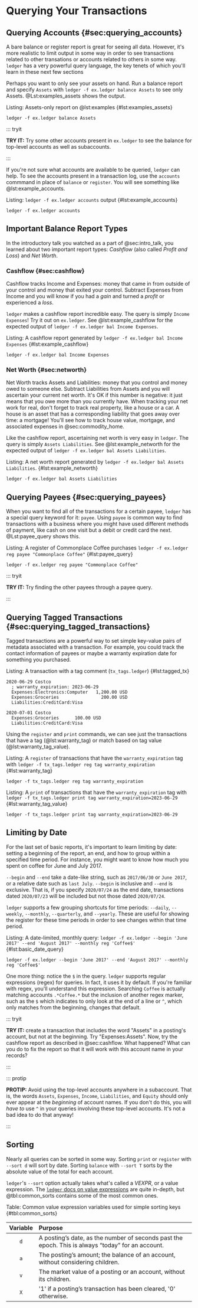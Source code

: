 # Querying Your Transactions

## Querying Accounts {#sec:querying_accounts}

A bare balance or register report is great for seeing all data. However, it's
more realistic to limit output in some way in order to see transactions related to other
transations or accounts related to others in some way. `ledger` has a very
powerful query language, the key tenets of which you'll learn in these next few
sections

Perhaps you want to only see your assets on hand. Run a balance report and
specify `Assets` with `ledger -f ex.ledger balance Assets` to see only Assets.
@Lst:examples_assets shows the output.

Listing: Assets-only report on @lst:examples {#lst:examples_assets}
```{pipe="sh"}
ledger -f ex.ledger balance Assets
```

::: tryit

**TRY IT:** Try some other accounts present in `ex.ledger` to see the balance for top-level accounts
as well as subaccounts.

:::

If you're not sure what accounts are available to be queried, `ledger` can
help.
To see the accounts present in a transaction log,
use the `accounts` commmand in place of `balance` or
`register`. You will see something like @lst:example_accounts.

Listing: `ledger -f ex.ledger accounts` output {#lst:example_accounts}
```{pipe="sh"}
ledger -f ex.ledger accounts
```

## Important Balance Report Types

In the introductory talk you watched as a part of @sec:intro_talk, you learned
about two important report types:
_Cashflow_ (also called _Profit and Loss_) and _Net Worth_.

### Cashflow {#sec:cashflow}

Cashflow tracks Income and Expenses: money that came in from outside of your
control and money that exited your control. Subtract Expenses from Income and
you will know if you had a _gain_ and turned a _profit_ or experienced a _loss_.

`ledger` makes a cashflow report incredible easy. The query is simply `Income
Expenses`! Try it out on `ex.ledger`. See @lst:example_cashflow for the
expected output of `ledger -f ex.ledger bal Income Expenses`.

Listing: A cashflow report generated by `ledger -f ex.ledger bal Income Expenses` {#lst:example_cashflow}

```{pipe="sh"}
ledger -f ex.ledger bal Income Expenses
```

### Net Worth {#sec:networth}

Net Worth tracks Assets and Liabilities: money that you control and money owed to someone else.
Subtract Liabilities from Assets and you will ascertain your current net worth.
It's OK if this number is negative: it just means that you owe more than you currently have.
When tracking your net work for real, don't forget to track real property, like a house or a car.
A house is an asset that has a corresponding liability that goes away over time: a mortgage!
You'll see how to track house value, mortgage, and associated expenses in @sec:commodity_home.

Like the cashflow report, ascertaining net worth is very easy in `ledger`.
The query is simply `Assets Liabilities`.
See @lst:example_networth for the expected output of `ledger -f ex.ledger bal Assets Liabilities`.

Listing: A net worth report generated by `ledger -f ex.ledger bal Assets Liabilities`. {#lst:example_networth}

```{pipe="sh"}
ledger -f ex.ledger bal Assets Liabilities
```

## Querying Payees {#sec:querying_payees}

When you want to find all of the transactions for a certain payee, `ledger` has
a special query keyword for it: `payee`.
Using `payee` is common way to find transactions with a business where you
might have used different methods of payment, like cash on one visit but
a debit or credit card the next. @Lst:payee_query shows this.

Listing: A register of Commonplace Coffee purchases `ledger -f ex.ledger reg payee "Commonplace Coffee"` {#lst:payee_query}

```{pipe="sh"}
ledger -f ex.ledger reg payee "Commonplace Coffee"
```
::: tryit

**TRY IT:** Try finding the other payees through a payee query.

:::

## Querying Tagged Transactions {#sec:querying_tagged_transactions}

Tagged transactions are a powerful way to set simple key-value pairs of
metadata associated with a transaction. For example, you could track the
contact information of payees or maybe a warranty expiration date for something
you purchased.

Listing: A transaction with a tag comment (`tx_tags.ledger`) {#lst:tagged_tx}

```{.ledger pipe="ledger -f - print | tee tx_tags.ledger"}
2020-06-29 Costco
  ; warranty_expiration: 2023-06-29
  Expenses:Electronics:Computer   1,200.00 USD
  Expenses:Groceries                200.00 USD
  Liabilities:CreditCard:Visa

2020-07-01 Costco
  Expenses:Groceries      100.00 USD
  Liabilities:CreditCard:Visa

````

Using the `register` and `print` commands, we can see just the transactions
that have a tag (@lst:warranty_tag) or match based on tag value
(@lst:warranty_tag_value).

Listing: A `register` of transactions that have the `warranty_expiration` tag with
`ledger -f tx_tags.ledger reg tag warranty_expiration` {#lst:warranty_tag}

```{pipe="sh"}
ledger -f tx_tags.ledger reg tag warranty_expiration
```

Listing: A `print` of transactions that have the `warranty_expiration` tag with
`ledger -f tx_tags.ledger print tag warranty_expiration=2023-06-29` {#lst:warranty_tag_value}

```{pipe="sh"}
ledger -f tx_tags.ledger print tag warranty_expiration=2023-06-29
```

## Limiting by Date

For the last set of basic reports, it's important to learn limiting by date:
setting a beginning of the report, an end, and how to group within a specified
time period.
For instance, you might want to know how much you spent on coffee for June
and July 2017.

`--begin` and `--end` take a date-like string, such as `2017/06/30` or `June 2017`,
or a relative date such as `last July`. `--begin` is inclusive and `--end` is
exclusive.
That is, if you specify `2020/07/24` as the end date, transactions dated
`2020/07/23` will be included but not those dated `2020/07/24`.

`ledger` supports a few grouping shortcuts for time periods: `--daily`,
`--weekly`, `--monthly`, `--quarterly`, and `--yearly`.
These are useful for showing the register for these time periods in order
to see changes within that time period.

Listing: A date-limited, monthly query: `ledger -f ex.ledger --begin 'June 2017' --end 'August 2017' --monthly reg 'Coffee$'` {#lst:basic_date_query}

```{pipe="sh"}
ledger -f ex.ledger --begin 'June 2017' --end 'August 2017' --monthly reg 'Coffee$'
```

One more thing: notice the `$` in the query. `ledger` supports regular
expressions (regex) for queries. In fact, it uses it by default.
If you're familiar with regex, you'll understand this expression.
Searching `Coffee` is actually matching accounts `.*Coffee.*` but the inclusion
of another regex marker, such as the `$` which indicates to only look at the
end of a line or `^`, which only matches from the beginning, changes that
default.

::: tryit

**TRY IT:** create a transaction that includes the word "Assets" in a posting's
account, but not at the beginning. Try "Expenses:Assets". Now, try the cashflow
report as described in @sec:cashflow. What happened? What can you do to fix
the report so that it will work with this account name in your records?

:::

::: protip

**PROTIP:** Avoid using the top-level accounts anywhere in a subaccount.
That is, the words `Assets`, `Expenses`, `Income`, `Liabilities`, and `Equity`
should only ever appear at the _beginning_ of account names.
If you don't do this, you will _have to_ use `^` in your queries involving
these top-level accounts. It's not a bad idea to do that anyway!

:::

## Sorting

Nearly all queries can be sorted in some way.
Sorting `print` or `register` with `--sort d` will sort by date.
Sorting `balance` with `--sort T` sorts by the absolute value of the total for
each account.

`ledger`'s `--sort` option actually takes what's called a _VEXPR_, or a value
expression. The [`ledger` docs on value expressions](https://www.ledger-cli.org/3.0/doc/ledger3.html#Value-Expressions) are quite in-depth, but @tbl:common_sorts contains
some of the most common ones.

Table: Common value expression variables used for simple sorting keys {#tbl:common_sorts}

|Variable  |Purpose                                                    |
|:--------:|:-----------------------------------------------------------|
|`d`|A posting’s date, as the number of seconds past the epoch. This is always “today” for an account.
|`a`| The posting’s amount; the balance of an account, without considering children. |
|`v`| The market value of a posting or an account, without its children. |
|`X`| '1' if a posting’s transaction has been cleared, '0' otherwise. |

<!--## Focusing Queries in Other Ways {#sec:advanced_queries} -->
